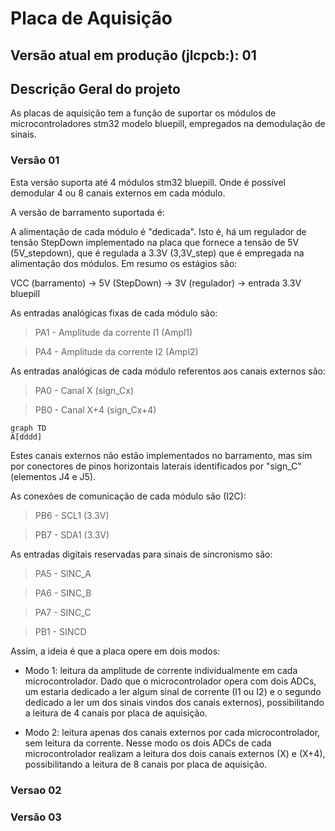 # Placa de Aquisição 

## Versão atual em produção (jlcpcb:): 01

## Descrição Geral do projeto
 As placas de aquisição tem a função de suportar os módulos de microcontroladores stm32 modelo bluepill, empregados na demodulação de sinais.

### Versão 01

Esta versão suporta até 4 módulos stm32 bluepill. Onde é possível demodular 4 ou 8 canais externos em cada módulo.

A versão de barramento suportada é:

A alimentação de cada módulo é "dedicada". Isto é, há um regulador de tensão StepDown implementado na placa que fornece a tensão de 5V (5V_stepdown), que é regulada a 3.3V (3,3V_step) que é empregada na alimentação dos módulos. Em resumo os estágios são:

VCC (barramento) &rarr; 5V (StepDown) &rarr; 3V (regulador) &rarr; entrada 3.3V bluepill

As entradas analógicas fixas de cada módulo são:

> PA1 - Amplitude da corrente I1 (Ampl1)

> PA4 - Amplitude da corrente I2 (Ampl2)

As entradas analógicas de cada módulo referentos aos canais externos são:

> PA0 - Canal X (sign_Cx)

> PB0 - Canal X+4 (sign_Cx+4)

```mermaid
graph TD
A[dddd]
```
Estes canais externos não estão implementados no barramento, mas sim por conectores de pinos horizontais laterais identificados por "sign_C" (elementos J4 e J5).


As conexões de comunicação de cada módulo são (I2C):

> PB6 - SCL1 (3.3V)

> PB7 - SDA1 (3.3V)

As entradas digitais reservadas para sinais de sincronismo são:

> PA5 - SINC_A

> PA6 - SINC_B

> PA7 - SINC_C

> PB1 - SINCD

Assim, a ideia é que a placa opere em dois modos:

- Modo 1: leitura da amplitude de corrente individualmente em cada microcontrolador.
    Dado que o microcontrolador opera com dois ADCs, um estaria dedicado a ler algum sinal de corrente (I1 ou I2) e o segundo dedicado a ler um dos sinais vindos dos canais externos), possibilitando a leitura de 4 canais por placa de aquisição.

- Modo 2: leitura apenas dos canais externos por cada microcontrolador, sem leitura da corrente.
    Nesse modo os dois ADCs de cada microcontrolador realizam a leitura dos dois canais externos (X) e (X+4), possibilitando a leitura de 8 canais por placa de aquisição.

### Versao 02

### Versão 03
